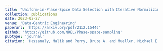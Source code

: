 ```yaml
---
title: "Uniform-in-Phase-Space Data Selection with Iterative Normalizing Flows"
collection: publications
date: 2023-02-27
venue: 'Data-Centric Engineering'
paperurl: 'https://arxiv.org/pdf/2112.15446'
github: 'https://github.com/NREL/Phase-space-sampling'
pubtype: 'journal'
citation: 'Hassanaly, Malik and Perry, Bruce A. and Mueller, Michael E. and Yellapantula, Shashank (2023). &quot; Uniform-in-Phase-Space Data Selection with Iterative Normalizing Flows.&quot; <i>Data-Centric Engineering</i>.'
---
```

